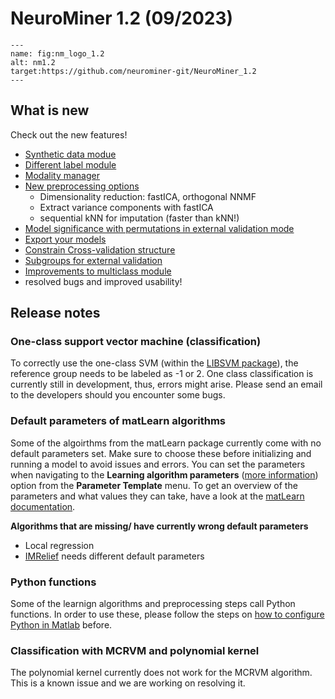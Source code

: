 # NeuroMiner 1.2 (09/2023)
```{figure} Images/splash.png
---
name: fig:nm_logo_1.2
alt: nm1.2
target:https://github.com/neurominer-git/NeuroMiner_1.2
---
```

## What is new
Check out the new features! 

- [Synthetic data modue](4.2.16_paramtemp_synthetic_data)
- [Different label module](4.2.15_paramtemp_different_label)
- [Modality manager](input_data)
- [New preprocessing options](preprocessing_pipeline) 
    - Dimensionality reduction: fastICA, orthogonal NNMF
    - Extract variance components with fastICA
    - sequential kNN for imputation (faster than kNN!)
- [Model significance with permutations in external validation mode](OOCV_analysis)
- [Export your models](4.2.17_paramtemp_export_model)
- [Constrain Cross-validation structure](3.2.01_paramtemp_cv_settings)
- [Subgroups for external validation](OOCV_analysis)
- [Improvements to multiclass module](3.2.14_paramtemp_multigroup)
- resolved bugs and improved usability!


## Release notes

### One-class support vector machine (classification)
To correctly use the one-class SVM (within the [LIBSVM package](https://www.csie.ntu.edu.tw/~cjlin/libsvm/)), the reference group needs to be labeled as -1 or 2. One class classification is currently still in development, thus, errors might arise. Please send an email to the developers should you encounter some bugs. 

### Default parameters of matLearn algorithms 
Some of the algoirthms from the matLearn package currently come with no default parameters set. Make sure to choose these before initializing and running a model to avoid issues and errors. You can set the parameters when navigating to the **Learning algorithm parameters** ([more information](learning_algorithm_parameters)) option from the **Parameter Template** menu. To get an overview of the parameters and what values they can take, have a look at the [matLearn documentation](https://www.cs.ubc.ca/~schmidtm/Software/matLearn.html).

**Algorithms that are missing/ have currently wrong default parameters**
- Local regression 
- [IMRelief](https://dl.acm.org/doi/abs/10.1016/j.compbiolchem.2019.03.017) needs different default parameters


### Python functions
Some of the learnign algorithms and preprocessing steps call Python functions. In order to use these, please follow the steps on [how to configure Python in Matlab](python_matlab) before. 

### Classification with MCRVM and polynomial kernel
The polynomial kernel currently does not work for the MCRVM algorithm. This is a known issue and we are working on resolving it. 